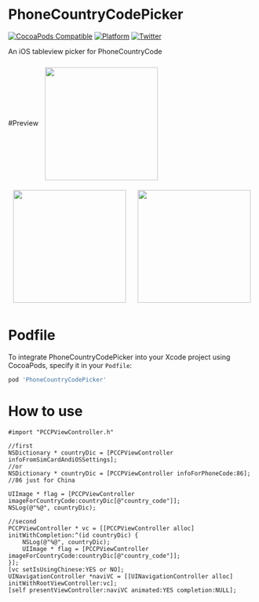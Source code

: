 # PhoneCountryCodePicker

[![CocoaPods Compatible](https://img.shields.io/cocoapods/v/PhoneCountryCodePicker.svg)](https://img.shields.io/cocoapods/v/PhoneCountryCodePicker.svg)
[![Platform](https://img.shields.io/cocoapods/p/PhoneCountryCodePicker.svg?style=flat)](http://cocoadocs.org/docsets/PhoneCountryCodePicker)
[![Twitter](https://img.shields.io/badge/twitter-@DwarvenYang-blue.svg?style=flat)](http://twitter.com/DwarvenYang)

An iOS tableview picker for PhoneCountryCode

#Preview
<img src="https://raw.github.com/Dwarven/PhoneCountryCodePicker/master/Screenshots/en.png" width="230" align="center" style="margin:10px">
<img src="https://raw.github.com/Dwarven/PhoneCountryCodePicker/master/Screenshots/cn.png" width="230" align="center" style="margin:10px">
<img src="https://raw.github.com/Dwarven/PhoneCountryCodePicker/master/Screenshots/result.png" width="230" align="center" style="margin:10px">

# Podfile
To integrate PhoneCountryCodePicker into your Xcode project using CocoaPods, specify it in your `Podfile`:

```ruby
pod 'PhoneCountryCodePicker'
```

# How to use 

```obj-c
#import "PCCPViewController.h"

//first
NSDictionary * countryDic = [PCCPViewController infoFromSimCardAndiOSSettings];
//or
NSDictionary * countryDic = [PCCPViewController infoForPhoneCode:86]; //86 just for China

UIImage * flag = [PCCPViewController imageForCountryCode:countryDic[@"country_code"]];
NSLog(@"%@", countryDic);

//second
PCCPViewController * vc = [[PCCPViewController alloc] initWithCompletion:^(id countryDic) {
    NSLog(@"%@", countryDic);
    UIImage * flag = [PCCPViewController imageForCountryCode:countryDic[@"country_code"]];
}];
[vc setIsUsingChinese:YES or NO];
UINavigationController *naviVC = [[UINavigationController alloc] initWithRootViewController:vc];
[self presentViewController:naviVC animated:YES completion:NULL];
```
